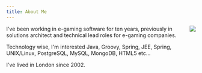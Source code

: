 ```yaml
---
title: About Me
---
```

<img src="/images/me.png" style="float:right"/>
I've been working in e-gaming software for ten years, previously in solutions architect and technical lead roles for e-gaming companies.

Technology wise, I'm interested Java, Groovy, Spring, JEE, Spring, UNIX/Linux, PostgreSQL, MySQL, MongoDB, HTML5 etc...

I've lived in London since 2002.

